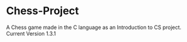 # Chess-Project
A Chess game made in the C language as an Introduction to CS project.
Current Version 1.3.1